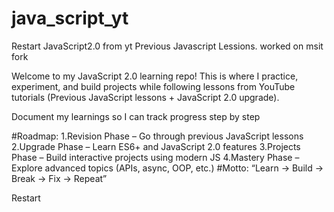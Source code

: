 # java_script_yt
Restart
JavaScript2.0 from yt
Previous Javascript Lessions.
worked on msit fork

Welcome to my JavaScript 2.0 learning repo!
This is where I practice, experiment, and build projects while following lessons from YouTube tutorials (Previous JavaScript lessons + JavaScript 2.0 upgrade).

Document my learnings so I can track progress step by step


#Roadmap:
1.Revision Phase – Go through previous JavaScript lessons
2.Upgrade Phase – Learn ES6+ and JavaScript 2.0 features
3.Projects Phase – Build interactive projects using modern JS
4.Mastery Phase – Explore advanced topics (APIs, async, OOP, etc.)
#Motto:
“Learn → Build → Break → Fix → Repeat”

Restart
